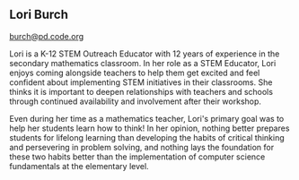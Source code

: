 ## Lori Burch

[burch@pd.code.org](mailto:burch@pd.code.org)

Lori is a K-12 STEM Outreach Educator with 12 years of experience in the secondary mathematics classroom.  In her role as a STEM Educator, Lori enjoys coming alongside teachers to help them get excited and feel confident about implementing STEM initiatives in their classrooms.  She thinks it is important to deepen relationships with teachers and schools through continued availability and involvement after their workshop.

Even during her time as a mathematics teacher, Lori's primary goal was to help her students learn how to think!  In her opinion, nothing better prepares students for lifelong learning than developing the habits of critical thinking and persevering in problem solving, and nothing lays the foundation for these two habits better than the implementation of computer science fundamentals at the elementary level.
